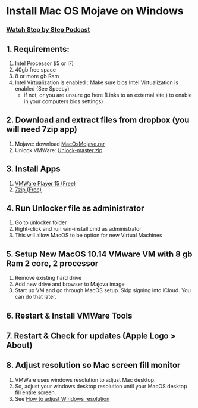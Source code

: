 # Install Mac OS Mojave on Windows

### [Watch Step by Step Podcast](https://drive.google.com/file/d/1-az3QoNIEDAswRVwv9AuInBhoJZZe2K3/view)

## 1. Requirements:
1. Intel Processor (i5 or i7)
1. 40gb free space
1. 8 or more gb Ram
1. Intel Virtualization is enabled : Make sure bios Intel Virtualization is enabled (See Speecy)
    * if not, or you are unsure go here (Links to an external site.) to enable in your computers bios settings)
    
## 2. Download and extract files from dropbox (you will need 7zip app)
1. Mojave: download [MacOsMojave.rar](https://www.dropbox.com/s/1x4pcbl4tryt98m/MacOSMojave.rar?dl=0) 
1. Unlock VMWare: [Unlock-master.zip](https://www.dropbox.com/s/psh8m5iuuask7s3/unlocker-master.zip?dl=0) 

## 3. Install Apps
1. [VMWare Player 15 (Free)](https://my.vmware.com/en/web/vmware/free#desktop_end_user_computing/vmware_workstation_player/15_0)
1. [7zip (Free)](https://www.7-zip.org/download.html)

## 4. Run Unlocker file as administrator
1. Go to unlocker folder
1. Right-click and run win-install.cmd as administrator
1. This will allow MacOS to be option for new Virtual Machines

## 5. Setup New MacOS 10.14 VMware VM with 8 gb Ram 2 core, 2 processor
1. Remove existing hard drive
1. Add new drive and browser to Majova image
1. Start up VM and go through MacOS setup. Skip signing into iCloud. You can do that later.

## 6. Restart & Install VMWare Tools
## 7. Restart & Check for updates (Apple Logo > About)
## 8. Adjust resolution so Mac screen fill monitor
1. VMWare uses windows resolution to adjust Mac desktop. 
1. So, adjust your windows desktop resolution  until your MacOS desktop fill entire screen. 
1. See [How to adjust Windows resolution](https://www.laptopmag.com/articles/change-screen-resolution-in-windows-10)
